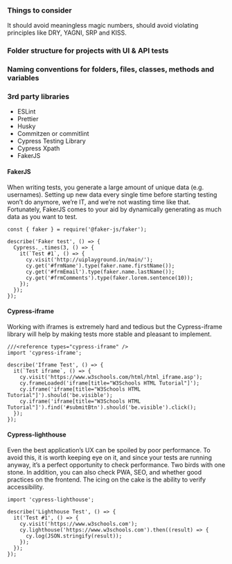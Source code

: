 ### Things to consider
It should avoid meaningless magic numbers, should avoid violating principles like DRY, YAGNI, SRP and KISS.
### Folder structure for projects with UI & API tests
### Naming conventions for folders, files, classes, methods and variables
### 3rd party libraries
- ESLint
- Prettier
- Husky
- Commitzen or commitlint
- Cypress Testing Library
- Cypress Xpath
- FakerJS


#### FakerJS

When writing tests, you generate a large amount of unique data (e.g. usernames). Setting up new data every single time before starting testing won’t do anymore, we’re IT, and we’re not wasting time like that. Fortunately, FakerJS comes to your aid by dynamically generating as much data as you want to test. 

```
const { faker } = require('@faker-js/faker');

describe('Faker test', () => {
  Cypress._.times(3, () => {
    it(`Test #1`, () => {
      cy.visit('http://uiplayground.in/main/');
      cy.get('#frmName').type(faker.name.firstName());
      cy.get('#frmEmail').type(faker.name.lastName());
      cy.get('#frmComments').type(faker.lorem.sentence(10));
    });
  });
});
```

#### Cypress-iframe

Working with iframes is extremely hard and tedious but the Cypress-iframe library will help by making tests more stable and pleasant to implement.

```
///<reference types="cypress-iframe" />
import 'cypress-iframe';

describe('Iframe Test', () => {
  it(`Test iframe`, () => {
    cy.visit('https://www.w3schools.com/html/html_iframe.asp');
    cy.frameLoaded('iframe[title="W3Schools HTML Tutorial"]');
    cy.iframe('iframe[title="W3Schools HTML Tutorial"]').should('be.visible');
    cy.iframe('iframe[title="W3Schools HTML Tutorial"]').find('#submitBtn').should('be.visible').click();
  });
});
```

#### Cypress-lighthouse

Even the best application’s UX can be spoiled by poor performance. To avoid this, it is worth keeping eye on it, and since your tests are running anyway, it’s a perfect opportunity to check performance. Two birds with one stone. In addition, you can also check PWA, SEO, and whether good practices on the frontend. The icing on the cake is the ability to verify accessibility. 

```
import 'cypress-lighthouse';

describe('Lighthouse Test', () => {
  it('Test #1', () => {
    cy.visit('https://www.w3schools.com');
    cy.lighthouse('https://www.w3schools.com').then((result) => {
      cy.log(JSON.stringify(result));
    });
  });
});
```
